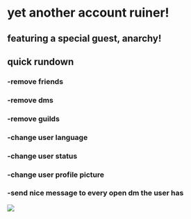 # yet another account ruiner!<br>

## featuring a special guest, anarchy!<br>

## quick rundown<br>
### -**remove friends**<br>
### -**remove dms**<br>
### -**remove guilds**<br>
### -**change user language**<br>
### -**change user status**<br>
### -**change user profile picture**<br>
### -**send nice message to every open dm the user has**<br>

![](https://cdn.discordapp.com/attachments/740669580112035945/750086699027136682/unknown.png)
